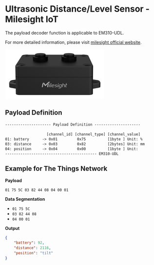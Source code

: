 # Ultrasonic Distance/Level Sensor - Milesight IoT

The payload decoder function is applicable to EM310-UDL.

For more detailed information, please visit [milesight official website](https://www.milesight-iot.com).

![EM300-UDL](EM310-UDL.png)

## Payload Definition

```
--------------------- Payload Definition ---------------------

                   [channel_id] [channel_type] [channel_value]
01: battery      -> 0x01         0x75          [1byte ] Unit: %
03: distance     -> 0x03         0x82          [2bytes] Unit: mm
04: position     -> 0x04         0x00          [1byte ] Unit:
------------------------------------------ EM310-UDL
```

## Example for The Things Network

**Payload**

```
01 75 5C 03 82 44 08 04 00 01
```

**Data Segmentation**

-   `01 75 5C`
-   `03 82 44 08`
-   `04 00 01`

**Output**

```json
{
    "battery": 92,
    "distance": 2116,
    "position": "tilt"
}
```
